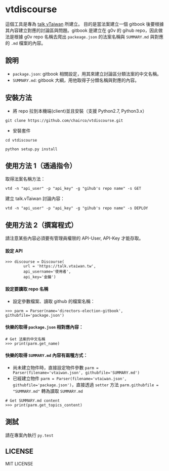 # vtdiscourse
這個工具是專為 [talk vTaiwan](https://talk.vtaiwan.tw/) 所建立。
目的是當法案建立一個 gitbook 後要根據其內容建立對應的討論區與問題。gitbook 是建立在 g0v 的 gihub repo，因此做法是根據 g0v repo 名稱去爬出 `packeage.json` 的法案名稱與 `SUMMARY.md` 與對應的 `.md` 檔案的內容。


## 說明
+ `package.json`: gitbook 相關設定，用其來建立討論區分類法案的中文名稱。
+ `SUMMARY.md`: gitbook 大綱，用他取得子分類名稱與對應的內容。


## 安裝方法
+ 將 repo 拉到本機端(client)並且安裝（支援 Python2.7, Python3.x）

`git clone https://github.com/chairco/vtdiscourse.git`

+ 安裝套件

`cd vtdiscourse`

`python setup.py install`


## 使用方法 1（透過指令）

取得法案名稱方法：

`vtd -n "api_user" -p "api_key" -g "gihub's repo name" -s GET`


建立 talk.vTaiwan 討論內容：

`vtd -n "api_user" -p "api_key" -g "gihub's repo name" -s DEPLOY`


## 使用方法 2（撰寫程式）

請注意某些內容必須要有管理員權限的 API-User, API-Key 才能存取。

#### 設定 API
```
>>> discourse = Discourse(
        url = 'https://talk.vtaiwan.tw',
        api_username='使用者',
        api_key='金鑰')
```

#### 設定要讀取 repo 名稱

+ 設定參數檔案、讀取 github 的檔案名稱：

`>>> parm = Parser(name='directors-election-gitbook', githubfile='package.json')`


#### 快樂的取得 `package.json` 相對應內容：
```
# Get 法案的中文名稱
>>> print(parm.get_name)
```

#### 快樂的取得 `SUMMARY.md` 內容有兩種方式：
+ 尚未建立物件時，直接設定物件參數 `parm = Parser(filename='vtaiwan.json', githubfile='SUMMARY.md')`
+ 已經建立物件 `parm = Parser(filename='vtaiwan.json', githubfile='package.json')`，直接透過 `setter` 方法 `parm.githubfile = "SUMMARY.md"` 轉為讀取 `SUMMARY.md`

```
# Get SUMMARY.md content
>>> print(parm.get_topics_content)
```

## 測試

請在專案內執行 `py.test`


## LICENSE
MIT LICENSE


